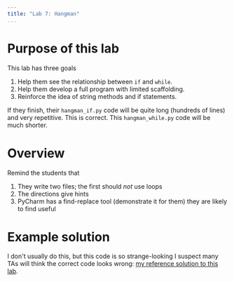 ```yaml
---
title: "Lab 7: Hangman"
...
```



# Purpose of this lab

This lab has three goals

1.	Help them see the relationship between `if` and `while`.
2.	Help them develop a full program with limited scaffolding.
3.	Reinforce the idea of string methods and if statements.

If they finish, their `hangman_if.py` code will be quite long (hundreds of lines) and very repetitive.  This is correct.
This `hangman_while.py` code will be much shorter.

# Overview

Remind the students that

1.	They write two files; the first should *not* use loops
2.	The directions give hints
3.	PyCharm has a find-replace tool (demonstrate it for them) they are likely to find useful


# Example solution

I don't usually do this, but this code is so strange-looking I suspect many TAs will think the correct code looks wrong:
[my reference solution to this lab](https://kytos.cs.virginia.edu/cs1110/download.php?file=support/hangman_if.py).

